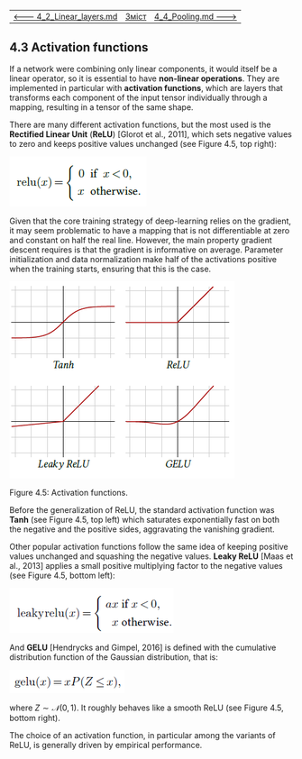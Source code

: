 |                                                     |                    |                                          |
| --------------------------------------------------- | ------------------ | ---------------------------------------- |
| [<---   4_2_Linear_layers.md](4_2_Linear_layers.md) | [Зміст](README.md) | [4_4_Pooling.md    --->](4_4_Pooling.md) |

## 4.3    Activation functions

If a network were combining only linear components, it would itself be a linear operator, so it is essential to have **non-linear operations**. They are implemented in particular with **activation functions**, which are layers that transforms each component of the input tensor individually through a mapping, resulting in a tensor of the same shape.

There are many different activation functions, but the most used is the **Rectified Linear Unit** (**ReLU**) [Glorot et al., 2011], which sets negative values to zero and keeps positive values unchanged (see Figure 4.5, top right):

![image-20230618152346893](media1/image-20230618152346893.png)

Given that the core training strategy of deep-learning relies on the gradient, it may seem problematic to have a mapping that is not differentiable at zero and constant on half the real line. However, the main property gradient descent requires is that the gradient is informative on average. Parameter initialization and data normalization make half of the activations positive when the training starts, ensuring that this is the case.

![image-20230618152454942](media1/image-20230618152454942.png)

Figure 4.5: Activation functions.

Before the generalization of ReLU, the standard activation function was **Tanh** (see Figure 4.5, top left) which saturates exponentially fast on both the negative and the positive sides, aggravating the vanishing gradient.

Other popular activation functions follow the same idea of keeping positive values unchanged and squashing the negative values. **Leaky ReLU** [Maas et al., 2013] applies a small positive multiplying factor to the negative values (see Figure 4.5, bottom left):

![image-20230618152611748](media1/image-20230618152611748.png)

And **GELU** [Hendrycks and Gimpel, 2016] is defined with the cumulative distribution function of the Gaussian distribution, that is:

![image-20230618152646882](media1/image-20230618152646882.png)

where $Z ∼𝒩 (0,1)$. It roughly behaves like a smooth ReLU (see Figure 4.5, bottom right).

The choice of an activation function, in particular among the variants of ReLU, is generally driven by empirical performance.
